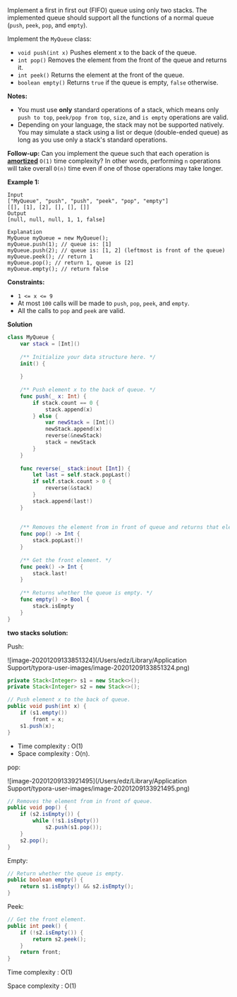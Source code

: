 Implement a first in first out (FIFO) queue using only two stacks. The implemented queue should support all the functions of a normal queue (`push`, `peek`, `pop`, and `empty`).

Implement the `MyQueue` class:

- `void push(int x)` Pushes element x to the back of the queue.
- `int pop()` Removes the element from the front of the queue and returns it.
- `int peek()` Returns the element at the front of the queue.
- `boolean empty()` Returns `true` if the queue is empty, `false` otherwise.

**Notes:**

- You must use **only** standard operations of a stack, which means only `push to top`, `peek/pop from top`, `size`, and `is empty` operations are valid.
- Depending on your language, the stack may not be supported natively. You may simulate a stack using a list or deque (double-ended queue) as long as you use only a stack's standard operations.

**Follow-up:** Can you implement the queue such that each operation is **[amortized](https://en.wikipedia.org/wiki/Amortized_analysis)** `O(1)` time complexity? In other words, performing `n` operations will take overall `O(n)` time even if one of those operations may take longer.

 

**Example 1:**

```
Input
["MyQueue", "push", "push", "peek", "pop", "empty"]
[[], [1], [2], [], [], []]
Output
[null, null, null, 1, 1, false]

Explanation
MyQueue myQueue = new MyQueue();
myQueue.push(1); // queue is: [1]
myQueue.push(2); // queue is: [1, 2] (leftmost is front of the queue)
myQueue.peek(); // return 1
myQueue.pop(); // return 1, queue is [2]
myQueue.empty(); // return false
```

 

**Constraints:**

- `1 <= x <= 9`
- At most `100` calls will be made to `push`, `pop`, `peek`, and `empty`.
- All the calls to `pop` and `peek` are valid.



**Solution**

```swift
class MyQueue {
    var stack = [Int]()
    
    /** Initialize your data structure here. */
    init() {
        
    }
    
    /** Push element x to the back of queue. */
    func push(_ x: Int) {
        if stack.count == 0 {
            stack.append(x)
        } else {
            var newStack = [Int]()
            newStack.append(x)
            reverse(&newStack)
            stack = newStack
        }
    }
    
    func reverse(_ stack:inout [Int]) {
        let last = self.stack.popLast()
        if self.stack.count > 0 {
            reverse(&stack)
        }
        stack.append(last!)
    }
    
    
    /** Removes the element from in front of queue and returns that element. */
    func pop() -> Int {
        stack.popLast()!
    }
    
    /** Get the front element. */
    func peek() -> Int {
        stack.last!
    }
    
    /** Returns whether the queue is empty. */
    func empty() -> Bool {
        stack.isEmpty
    }
}
```

**two stacks solution:**

Push:

![image-20201209133851324](/Users/edz/Library/Application Support/typora-user-images/image-20201209133851324.png)

```java
private Stack<Integer> s1 = new Stack<>();
private Stack<Integer> s2 = new Stack<>();

// Push element x to the back of queue.
public void push(int x) {
    if (s1.empty())
        front = x;
    s1.push(x);
}
```

- Time complexity : O(1)
- Space complexity : O(n). 

pop:

![image-20201209133921495](/Users/edz/Library/Application Support/typora-user-images/image-20201209133921495.png)

```java
// Removes the element from in front of queue.
public void pop() {
    if (s2.isEmpty()) {
        while (!s1.isEmpty())
            s2.push(s1.pop());
    }
    s2.pop();    
}
```

Empty:

```java
// Return whether the queue is empty.
public boolean empty() {
    return s1.isEmpty() && s2.isEmpty();
}
```

Peek:

```java
// Get the front element.
public int peek() {
    if (!s2.isEmpty()) {
        return s2.peek();
    }
    return front;
}
```

Time complexity : O(1)

Space complexity : O(1)

